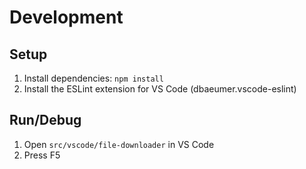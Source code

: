 # Development

## Setup

1. Install dependencies: `npm install`
2. Install the ESLint extension for VS Code (dbaeumer.vscode-eslint)

## Run/Debug

1. Open `src/vscode/file-downloader` in VS Code
2. Press F5
